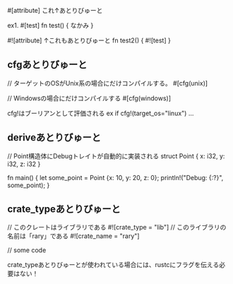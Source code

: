 #[attribute]
これ↑あとりびゅーと

ex1.
#[test]
fn test() {
  なかみ
}

#![attribute]
↑これもあとりびゅーと
fn test2() {
  #![test]
}

## cfgあとりびゅーと
// ターゲットのOSがUnix系の場合にだけコンパイルする。
#[cfg(unix)]

// Windowsの場合にだけコンパイルする
#[cfg(windows)]

cfg!はブーリアンとして評価される
ex
if cfg!(target_os="linux") ...

## deriveあとりびゅーと
// Point構造体にDebugトレイトが自動的に実装される
struct Point {
  x: i32,
  y: i32,
  z: i32
}

fn main() {
  let some_point = Point {x: 10, y: 20, z: 0};
  println!("Debug: {:?}", some_point);
}

## crate_typeあとりびゅーと
// このクレートはライブラリである
#![crate_type = "lib"]
// このライブラリの名前は「rary」である
#![crate_name = "rary"]

// some code

crate_typeあとりびゅーとが使われている場合には、rustcにフラグを伝える必要はない！
